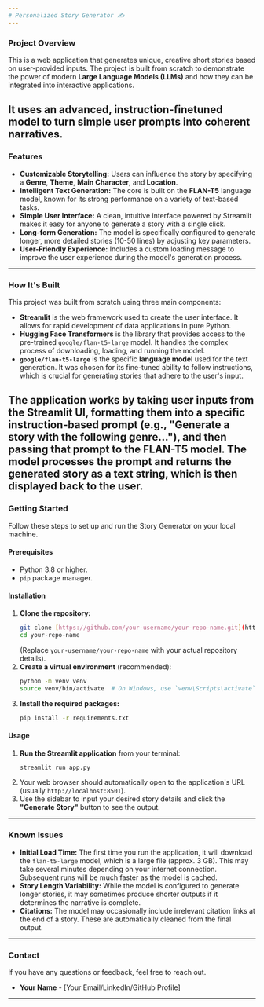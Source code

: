 ```yaml
---
# Personalized Story Generator ✍️
---
```

### Project Overview
This is a web application that generates unique, creative short stories based on user-provided inputs. The project is built from scratch to demonstrate the power of modern **Large Language Models (LLMs)** and how they can be integrated into interactive applications.

It uses an advanced, instruction-finetuned model to turn simple user prompts into coherent narratives. 
---
### Features
* **Customizable Storytelling:** Users can influence the story by specifying a **Genre**, **Theme**, **Main Character**, and **Location**.
* **Intelligent Text Generation:** The core is built on the **FLAN-T5** language model, known for its strong performance on a variety of text-based tasks.
* **Simple User Interface:** A clean, intuitive interface powered by Streamlit makes it easy for anyone to generate a story with a single click.
* **Long-form Generation:** The model is specifically configured to generate longer, more detailed stories (10-50 lines) by adjusting key parameters.
* **User-Friendly Experience:** Includes a custom loading message to improve the user experience during the model's generation process.
---
### How It's Built
This project was built from scratch using three main components:

* **Streamlit** is the web framework used to create the user interface. It allows for rapid development of data applications in pure Python.
* **Hugging Face Transformers** is the library that provides access to the pre-trained `google/flan-t5-large` model. It handles the complex process of downloading, loading, and running the model.
* **`google/flan-t5-large`** is the specific **language model** used for the text generation. It was chosen for its fine-tuned ability to follow instructions, which is crucial for generating stories that adhere to the user's input.

The application works by taking user inputs from the Streamlit UI, formatting them into a specific instruction-based **prompt** (e.g., "Generate a story with the following genre..."), and then passing that prompt to the FLAN-T5 model. The model processes the prompt and returns the generated story as a text string, which is then displayed back to the user.
---
### Getting Started
Follow these steps to set up and run the Story Generator on your local machine.

#### Prerequisites
* Python 3.8 or higher.
* `pip` package manager.

#### Installation
1.  **Clone the repository:**
    ```bash
    git clone [https://github.com/your-username/your-repo-name.git](https://github.com/your-username/your-repo-name.git)
    cd your-repo-name
    ```
    (Replace `your-username/your-repo-name` with your actual repository details).
2.  **Create a virtual environment** (recommended):
    ```bash
    python -m venv venv
    source venv/bin/activate  # On Windows, use `venv\Scripts\activate`
    ```
3.  **Install the required packages:**
    ```bash
    pip install -r requirements.txt
    ```
#### Usage
1.  **Run the Streamlit application** from your terminal:
    ```bash
    streamlit run app.py
    ```
2.  Your web browser should automatically open to the application's URL (usually `http://localhost:8501`).
3.  Use the sidebar to input your desired story details and click the **"Generate Story"** button to see the output.
---
### Known Issues
* **Initial Load Time:** The first time you run the application, it will download the `flan-t5-large` model, which is a large file (approx. 3 GB). This may take several minutes depending on your internet connection. Subsequent runs will be much faster as the model is cached.
* **Story Length Variability:** While the model is configured to generate longer stories, it may sometimes produce shorter outputs if it determines the narrative is complete.
* **Citations:** The model may occasionally include irrelevant citation links at the end of a story. These are automatically cleaned from the final output.
---
### Contact
If you have any questions or feedback, feel free to reach out.

* **Your Name** - [Your Email/LinkedIn/GitHub Profile]
---
